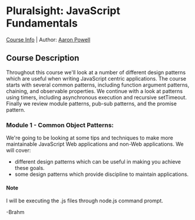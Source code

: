 # Pluralsight: JavaScript Fundamentals
[Course Info](https://www.pluralsight.com/courses/javascript-design-patterns) | Author: [Aaron Powell](https://www.pluralsight.com/authors/aaron-powell)

## Course Description
Throughout this course we'll look at a number of different design patterns which are useful when writing JavaScript centric applications. The course starts with several common patterns, including function argument patterns, chaining, and observable properties. We continue with a look at patterns using timers, including asynchronous execution and recursive setTimeout. Finally we review module patterns, pub-sub patterns, and the promise pattern. 

### Module 1 - Common Object Patterns: 
We're going to be looking at some tips and techniques to make more maintainable JavaScript Web applications and non-Web applications. We will cover:

* different design patterns which can be useful in making you achieve these goals.
* some design patterns which provide discipline to maintain applications.

#### Note
I will be executing the .js files through node.js command prompt.

-Brahm
